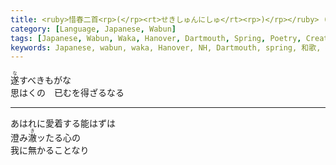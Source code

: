 ```yaml
---
title: <ruby>惜春二首<rp>(</rp><rt>せきしゅんにしゅ</rt><rp>)</rp></ruby> (Two poems on the passage of spring)
category: [Language, Japanese, Wabun]
tags: [Japanese, Wabun, Waka, Hanover, Dartmouth, Spring, Poetry, Creative Writing]
keywords: Japanese, wabun, waka, Hanover, NH, Dartmouth, spring, 和歌, 春歌, ハノーバー, ダートマス
---
```


<div class="center">
<div class="scrollable-vertical-text" lang="ja">
<p>
<ruby>遂<rp>(</rp><rt>な</rt><rp>)</rp></ruby>すべきもがな<br>
思はくの　已むを得ざるなる
</p>
</div>
</div>

---

<div class="center">
<div class="scrollable-vertical-text" lang="ja">
<p>
あはれに愛着する能はずは<br>
澄み<ruby>澈<rp>(</rp><rt>き</rt><rp>)</rp></ruby>ッたる心の<br>
我に無かることなり
</p>
</div>
</div>
